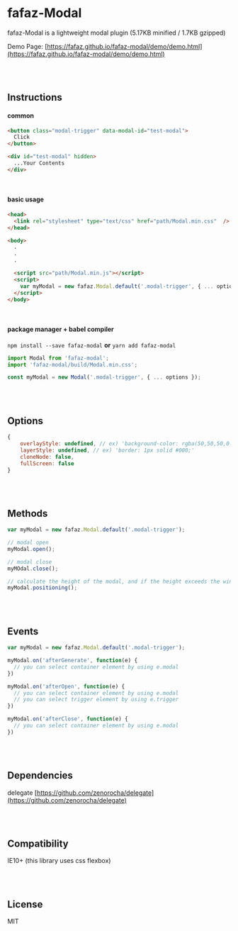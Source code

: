# fafaz-Modal
fafaz-Modal is a lightweight modal plugin (5.17KB minified / 1.7KB gzipped)

Demo Page: [https://fafaz.github.io/fafaz-modal/demo/demo.html](https://fafaz.github.io/fafaz-modal/demo/demo.html)


</br><br/>

## Instructions 
#### common

```html
<button class="modal-trigger" data-modal-id="test-modal">
  Click
</button>

<div id="test-modal" hidden>
  ...Your Contents 
</div>
```

<br>

#### basic usage
```html
<head>
  <link rel="stylesheet" type="text/css" href="path/Modal.min.css"  />
</head>

<body>
  .
  .
  .

  <script src="path/Modal.min.js"></script>
  <script>
    var myModal = new fafaz.Modal.default('.modal-trigger', { ... options });
  </script>
</body>
```

<br/>

#### package manager + babel compiler 
`npm install --save fafaz-modal` **or** `yarn add fafaz-modal`


```javascript
import Modal from 'fafaz-modal';
import 'fafaz-modal/build/Modal.min.css';

const myModal = new Modal('.modal-trigger', { ... options });
```

<br/><br/>

## Options

```javascript
{
    overlayStyle: undefined, // ex) 'background-color: rgba(50,50,50,0.5);'
    layerStyle: undefined, // ex) 'border: 1px solid #000;'
    cloneNode: false, 
    fullScreen: false
}
```


<br/><br/>

## Methods

```javascript
var myModal = new fafaz.Modal.default('.modal-trigger');

// modal open
myModal.open();

// modal close
myMOdal.close(); 

// calculate the height of the modal, and if the height exceeds the window height, reposition.
myModal.positioning(); 
```

<br/><br/>


## Events

```javascript
var myModal = new fafaz.Modal.default('.modal-trigger');

myModal.on('afterGenerate', function(e) {
  // you can select container element by using e.modal
})

myModal.on('afterOpen', function(e) {
  // you can select container element by using e.modal
  // you can select trigger element by using e.trigger
})

myModal.on('afterClose', function(e) {
  // you can select container element by using e.modal
})
```


<br/><br/>

## Dependencies

delegate [https://github.com/zenorocha/delegate](https://github.com/zenorocha/delegate)



<br/><br/>

## Compatibility

IE10+ (this library uses css flexbox)



<br/><br/>

## License

MIT
